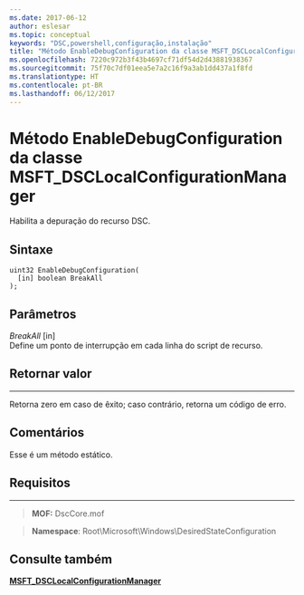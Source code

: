```yaml
---
ms.date: 2017-06-12
author: eslesar
ms.topic: conceptual
keywords: "DSC,powershell,configuração,instalação"
title: "Método EnableDebugConfiguration da classe MSFT_DSCLocalConfigurationManager"
ms.openlocfilehash: 7220c972b3f43b4697cf71df54d2d43881938367
ms.sourcegitcommit: 75f70c7df01eea5e7a2c16f9a3ab1dd437a1f8fd
ms.translationtype: HT
ms.contentlocale: pt-BR
ms.lasthandoff: 06/12/2017
---
```

<a id="enabledebugconfiguration-method-of-the-msftdsclocalconfigurationmanager-class" class="xliff"></a>
# Método EnableDebugConfiguration da classe MSFT_DSCLocalConfigurationManager

Habilita a depuração do recurso DSC.

<a id="syntax" class="xliff"></a>
Sintaxe
------

```mof
uint32 EnableDebugConfiguration(
  [in] boolean BreakAll
);
```

<a id="parameters" class="xliff"></a>
Parâmetros
----------

*BreakAll* \[in\]  
Define um ponto de interrupção em cada linha do script de recurso.

<a id="return-value" class="xliff"></a>
## Retornar valor
------------

Retorna zero em caso de êxito; caso contrário, retorna um código de erro.

<a id="remarks" class="xliff"></a>
## Comentários

Esse é um método estático.

<a id="requirements" class="xliff"></a>
## Requisitos
------------
>**MOF:** DscCore.mof

>**Namespace**: Root\Microsoft\Windows\DesiredStateConfiguration


<a id="see-also" class="xliff"></a>
## Consulte também


[**MSFT_DSCLocalConfigurationManager**](msft-dsclocalconfigurationmanager.md)
 

 



